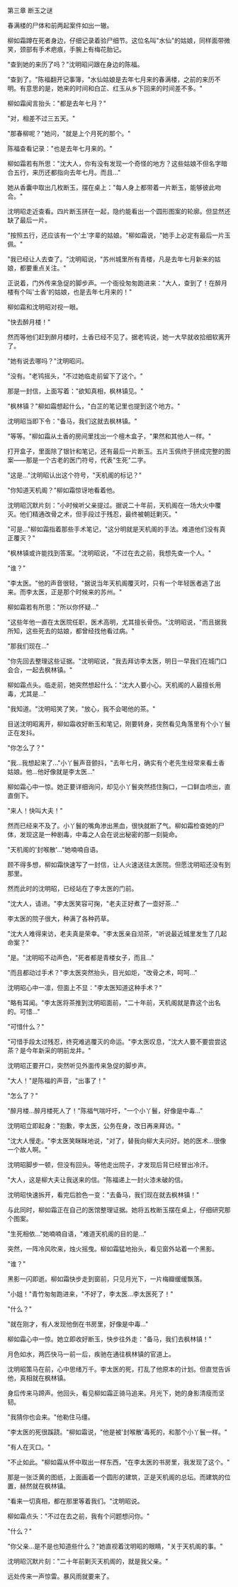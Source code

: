 第三章 断玉之谜

春满楼的尸体和前两起案件如出一辙。

柳如霜蹲在死者身边，仔细记录着验尸细节。这位名叫"水仙"的姑娘，同样面带微笑，颈部有手术疤痕，手腕上有梅花胎记。

"查到她的来历了吗？"沈明昭问跟在身边的陈福。

"查到了。"陈福翻开记事簿，"水仙姑娘是去年七月来的春满楼，之前的来历不明。有意思的是，她来的时间和白芷、红玉从乡下回来的时间差不多。"

柳如霜闻言抬头："都是去年七月？"

"对，相差不过三五天。"

"那春柳呢？"她问，"就是上个月死的那个。"

陈福查看记录："也是去年七月来的。"

柳如霜若有所思："沈大人，你有没有发现一个奇怪的地方？这些姑娘不但名字暗合五行，来历还都指向去年七月。而且..."

她从香囊中取出几枚断玉，摆在桌上："每人身上都带着一片断玉，能够彼此吻合。"

沈明昭走近查看。四片断玉拼在一起，隐约能看出一个圆形图案的轮廓。但显然还缺了最后一片。

"按照五行，还应该有一个'土'字辈的姑娘。"柳如霜说，"她手上必定有最后一片玉佩。"

"我已经让人去查了。"沈明昭说，"苏州城里所有青楼，凡是去年七月新来的姑娘，都要重点关注。"

正说着，门外传来急促的脚步声。一个衙役匆匆跑进来："大人，查到了！在醉月楼有个叫'土香'的姑娘，也是去年七月来的！"

柳如霜和沈明昭对视一眼。

"快去醉月楼！"

然而等他们赶到醉月楼时，土香已经不见了。据老鸨说，她一大早就收拾细软离开了。

"她有说去哪吗？"沈明昭问。

"没有。"老鸨摇头，"不过她临走前留下了这个。"

那是一封信，上面写着："欲知真相，枫林镇见。"

"枫林镇？"柳如霜想起什么，"白芷的笔记里也提到这个地方。"

沈明昭当即下令："备马，我们这就去枫林镇。"

"等等。"柳如霜从土香的房间里找出一个檀木盒子，"果然和其他人一样。"

打开盒子，里面除了银针和笔记，还有最后一片断玉。五片玉佩终于拼成完整的图案——那是一个古老的医门符号，代表"生死"二字。

"这是..."沈明昭认出这个符号，"天机阁的标记？"

"你知道天机阁？"柳如霜惊讶地看着他。

沈明昭沉默片刻："小时候听父亲提过。据说二十年前，天机阁在一场大火中覆灭。他们精通改骨之术，但手段过于残忍，最终被朝廷剿灭。"

"可是..."柳如霜指着那些手术笔记，"这分明就是天机阁的手法。难道他们没有真正覆灭？"

"枫林镇或许能找到答案。"沈明昭说，"不过在去之前，我想先查一个人。"

"谁？"

"李太医。"他的声音很轻，"据说当年天机阁覆灭时，只有一个年轻医者逃了出来。而李太医，正是那个时候来的苏州。"

柳如霜若有所思："所以你怀疑..."

"这些年他一直在太医院任职，医术高明，尤其擅长骨伤。"沈明昭说，"而且据我所知，这些死去的姑娘，都曾经找他看过病。"

"那我们现在..."

"你先回去整理这些证据。"沈明昭说，"我去拜访李太医，明日一早我们在城门口会合，一起去枫林镇。"

柳如霜点头。临走前，她突然想起什么："沈大人要小心。天机阁的人最擅长用毒，尤其是..."

"我知道。"沈明昭笑了笑，"放心，我不会喝他的茶。"

目送沈明昭离开，柳如霜收好断玉和笔记，刚要转身，突然看见角落里有个小丫鬟正在发抖。

"你怎么了？"

"我...我想起来了..."小丫鬟声音颤抖，"去年七月，确实有个老先生经常来看土香姑娘。他...他好像就是李太医..."

柳如霜心中一惊。她正要详细询问，却见小丫鬟突然捂住胸口，一口鲜血喷出，直直倒下。

"来人！快叫大夫！"

然而已经来不及了。小丫鬟的嘴角渗出黑血，很快就断了气。柳如霜检查她的尸体，发现这是一种剧毒，中毒之人会在说出秘密的那一刻毙命。

"天机阁的'封喉散'..."她喃喃自语。

顾不得多想，柳如霜快速写了一封信，让人火速送往太医院。但愿沈明昭还没有到那里。

然而此时的沈明昭，已经站在了李太医的门前。

"沈大人，请进。"李太医笑容可掬，"老夫正好煮了一壶好茶..."

李太医的院子很大，种满了各种药草。

"沈大人难得来访，老夫真是荣幸。"李太医亲自沏茶，"听说最近城里发生了几起命案？"

"是。"沈明昭不动声色，"死者都是青楼女子，而且..."

"而且都动过手术？"李太医突然抬头，目光如炬，"改骨之术，呵呵..."

沈明昭心中一凛，但面上不显："李太医知道这种手术？"

"略有耳闻。"李太医将茶推到沈明昭面前，"二十年前，天机阁就是靠这个出名的。可惜..."

"可惜什么？"

"可惜手段太过残忍，终究难逃覆灭的命运。"李太医叹息，"沈大人要不要尝尝这茶？是今年新采的明前龙井。"

沈明昭正要开口，突然听见外面传来急促的脚步声。

"大人！"是陈福的声音，"出事了！"

"怎么了？"

"醉月楼...醉月楼死人了！"陈福气喘吁吁，"一个小丫鬟，好像是中毒..."

沈明昭立即起身："抱歉，李太医，公务在身，改日再来拜访。"

"沈大人慢走。"李太医笑眯眯地说，"对了，替我向柳大夫问好。她的医术...很像一个故人啊。"

沈明昭脚步一顿，但没有回头。等他走出院子，才发现后背已经冒出冷汗。

"大人，这是柳大夫让我送来的信。"陈福递上一封火漆未破的信。

沈明昭快速拆开，看完后脸色一变："去备马，我们现在就去枫林镇！"

与此同时，柳如霜正在自己的医馆整理证据。她将五枚断玉摆在桌上，仔细研究那个图案。

"生死相依..."她喃喃自语，"难道天机阁的目的是..."

突然，一阵冷风吹来，烛火摇曳。柳如霜猛地抬头，看见窗外站着一个黑影。

"谁？"

黑影一闪即逝。柳如霜快步走到窗前，只见月光下，一片梅瓣缓缓飘落。

"小姐！"青竹匆匆跑进来，"不好了，李太医...李太医死了！"

"什么？"

"就在刚才，有人发现他倒在书房里，好像是中毒..."

柳如霜心中一惊。她立即收好断玉，快步往外走："备马，我们去枫林镇！"

月色如水，两匹快马一前一后，疾驰在通往枫林镇的官道上。

沈明昭策马在前，心中思绪万千。李太医的死，打乱了他原本的计划。但直觉告诉他，真相就在枫林镇。

身后传来马蹄声。他回头，看见柳如霜正骑马追来。月光下，她的身影清瘦而坚韧。

"我猜你也会来。"他勒住马缰。

"李太医的死很蹊跷。"柳如霜说，"他是被'封喉散'毒死的，和那个小丫鬟一样。"

"有人在灭口。"

"不止如此。"柳如霜从怀中取出一样东西，"在李太医的书房里，我发现了这个。"

那是一张泛黄的图纸，上面画着一个圆形的建筑，正是天机阁的总坛。而建筑的位置，赫然就在枫林镇。

"看来一切真相，都在那里等着我们。"沈明昭说。

柳如霜点头："不过在去之前，我有个问题想问你。"

"什么？"

"你父亲...是不是也知道些什么？"她直视着沈明昭的眼睛，"关于天机阁的事。"

沈明昭沉默片刻："二十年前剿灭天机阁的，就是我父亲。"

远处传来一声惊雷。暴风雨就要来了。
